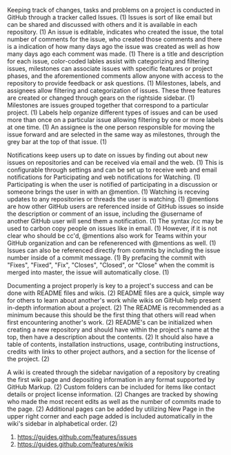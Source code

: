 Keeping track of changes, tasks and problems on a project is conducted 
in GitHub through a tracker called Issues. (1) Issues is sort of like email 
but can be shared and discussed with others and it is available in each 
repository. (1) An issue is editable, indicates who created the issue, the 
total number of comments for the issue, who created those comments and there 
is a indication of how many days ago the issue was created as well as how 
many days ago each comment was made. (1) There is a title and description 
for each issue, color-coded lables assist with categorizing and filtering 
issues, milestones can associate issues with specific features or project 
phases, and the aforementioned comments allow anyone with access to the 
repository to provide feedback or ask questions. (1) Milestones, labels, 
and assignees allow filtering and categorization of issues. These three 
features are created or changed through gears on the rightside sidebar. (1) 
Milestones are issues grouped together that correspond to a particular 
project. (1) Labels help organize different types of issues and can be used 
more than once on a particular issue allowing filtering by one or more 
labels at one time. (1) An assignee is the one person responsible for 
moving the issue forward and are selected in the same way as milestones, 
through the grey bar at the top of that issue. (1) 

Notifications keep users up to date on issues by finding out about new 
issues on repositories and can be received via email and the web. (1) 
This is configurable through settings and can be set up to receive web and 
email notifications for Participating and web notifications for Watching. (1)
Participating is when the user is notified of participating in a discussion 
or someone brings the user in with an @mention. (1) Watching is receving 
updates to any repositories or threads the user is watching. (1) @mentions 
are how other GitHub users are referenced inside of GitHub issues so inside 
the description or comment of an issue, including the @username of another 
GitHub user will send them a notification. (1) The syntax /cc may be used 
to carbon copy people on issues like in email. (1) However, if it is not 
clear who should be cc'd, @mentions also work for Teams within your GitHub 
organization and can be refenerenced with @mentions as well. (1) Issues 
can also be referenced directly from commits by including the issue number 
inside of a commit message. (1) By prefacing the commit with "Fixes", 
"Fixed", "Fix", "Closes", "Closed", or "Close" when the commit is merged 
into master, the issue will automatically close. (1) 

Documenting a project properly is key to a project's success and can be 
done with README files and wikis. (2) README files are a quick, simple 
way for others to learn about another's work while wikis on GitHub help 
present in-depth information about a project. (2) The README is recommended 
as a minimum because this should be the first thing that others will read 
when first encountering another's work. (2) README's can be initialized 
when creating a new repository and should have within the project's name 
at the top, then have a description about the contents. (2) It should 
also have a table of contents, installation instructions, usage, 
contributing instructions, credits with links to other project authors, 
and a section for the license of the project. (2) 

A wiki is created through the sidebar navigation of a repository by 
creating the first wiki page and depositing information in any format 
supported by GitHub Markup. (2) Custom folders can be included for items 
like contact details or project license information. (2) Changes are 
tracked by showing who made the most recent edits as well as the number 
of commits made to the page. (2) Additional pages can be added by 
utilizing New Page in the upper right corner and each page added is 
included automatically in the wiki's sidebar in alphabetical order. (2)

1. https://guides.github.com/features/issues
2. https://guides.github.com/features/wikis